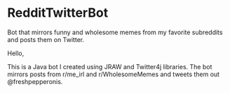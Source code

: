 # RedditTwitterBot
Bot that mirrors funny and wholesome memes from my favorite subreddits and posts them on Twitter.

Hello,

This is a Java bot I created using JRAW and Twitter4j libraries. The bot mirrors posts from r/me_irl and r/WholesomeMemes and tweets them out @freshpepperonis.
